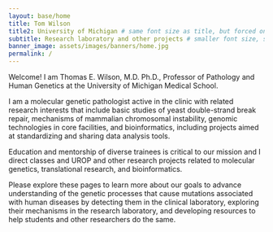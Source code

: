 ```yaml
---
layout: base/home
title: Tom Wilson
title2: University of Michigan # same font size as title, but forced onto a second line
subtitle: Research laboratory and other projects # smaller font size, shown below title+title2
banner_image: assets/images/banners/home.jpg
permalink: /
---
```


Welcome! I am Thomas E. Wilson, M.D. Ph.D., 
Professor of Pathology and Human Genetics 
at the University of Michigan Medical School.

I am a molecular genetic pathologist active in the clinic
with related research interests that include 
basic studies of yeast double-strand break repair, 
mechanisms of mammalian chromosomal instability,
genomic technologies in core facilities, and
bioinformatics, including projects aimed at standardizing and
sharing data analysis tools. 

Education and mentorship of diverse trainees
is critical to our mission and I 
direct classes and UROP and other 
research projects related to molecular genetics, 
translational research, and bioinformatics.

Please explore these pages to learn more about our goals
to advance understanding of the genetic processes that cause
mutations associated with human diseases by detecting them
in the clinical laboratory, exploring their mechanisms 
in the research laboratory, and developing resources 
to help students and other researchers do the same. 
